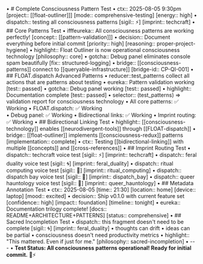 • # Complete Consciousness Pattern Test
• ctx:: 2025-08-05 9:30pm [project:: [[float-outliner]]] [mode:: comprehensive-testing] [energy:: high]
• dispatch:: testing all consciousness patterns [sigil:: ⚡] [imprint:: techcraft]
• ## Core Patterns Test
• ifffeureka:: All consciousness patterns are working perfectly! [concept:: [[pattern-validation]]]
• decision:: Document everything before initial commit [priority:: high] [reasoning:: proper-project-hygiene]
• highlight:: Float Outliner is now operational consciousness technology [philosophy:: core]
• gotcha:: Debug panel eliminates console spam beautifully [fix:: structured-logging]
• bridge:: [[consciousness-patterns]] connect to [[queryable-infrastructure]] [bridge-id:: CP-QI-001]
• ## FLOAT.dispatch Advanced Patterns
• reducer::test_patterns collect all actions that are patterns about testing
  • eureka:: Pattern validation working [test:: passed]
  • gotcha:: Debug panel working [test:: passed]
  • highlight:: Documentation complete [test:: passed]
• selector:: (test_patterns) => validation report for consciousness technology
  • All core patterns: ✅ Working
  • FLOAT.dispatch: ✅ Working  
  • Debug panel: ✅ Working
  • Bidirectional links: ✅ Working
  • Imprint routing: ✅ Working
• ## Bidirectional Linking Test
• highlight:: [[consciousness-technology]] enables [[neurodivergent-tools]] through [[FLOAT-dispatch]]
• bridge:: [[float-outliner]] implements [[consciousness-redux]] patterns [implementation:: complete]
• ctx:: Testing [[bidirectional-linking]] with multiple [[concepts]] and [[cross-references]]
• ## Imprint Routing Test
• dispatch:: techcraft voice test [sigil:: ⚡] [imprint:: techcraft]
• dispatch:: feral duality voice test [sigil:: 🌀] [imprint:: feral_duality]
• dispatch:: ritual computing voice test [sigil:: 🔮] [imprint:: ritual_computing]
• dispatch:: dispatch bay voice test [sigil:: 📡] [imprint:: dispatch_bay]
• dispatch:: queer hauntology voice test [sigil:: 👻] [imprint:: queer_hauntology]
• ## Metadata Annotation Test
• ctx:: 2025-08-05 [time:: 21:30] [location:: home] [device:: laptop] [mood:: excited]
• decision:: Ship v0.1.0 with current feature set [confidence:: high] [impact:: foundation] [timeline:: tonight]
• eureka:: Documentation trilogy complete! [docs:: README+ARCHITECTURE+PATTERNS] [status:: comprehensive]
• ## Sacred Incompletion Test
• dispatch:: this fragment doesn't need to be complete [sigil:: 🌀] [imprint:: feral_duality]
  • thoughts can drift
  • ideas can be partial
  • consciousness doesn't need productivity metrics
• highlight:: "This mattered. Even if just for me." [philosophy:: sacred-incompletion]
• ---
• **Test Status: All consciousness patterns operational! Ready for initial commit.** 🧠⚡
